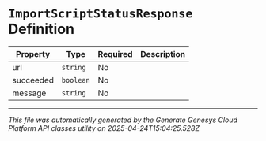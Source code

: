 # `ImportScriptStatusResponse` Definition

| Property | Type | Required | Description |
|----------|------|----------|-------------|
| url | `string` | No |  |
| succeeded | `boolean` | No |  |
| message | `string` | No |  |

---

*This file was automatically generated by the Generate Genesys Cloud Platform API classes utility on 2025-04-24T15:04:25.528Z*